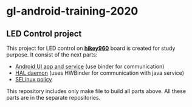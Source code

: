 # gl-android-training-2020

## LED Control project

This project for LED control on [**hikey960**](https://www.96boards.org/product/hikey960/) board is created for study purpose.
It consist of the next parts:
- [Android UI app and service](https://github.com/Serggio-26/gl-android-training-2020/tree/ledcontrol_app) (use binder for communication)
- [HAL daemon](https://github.com/Serggio-26/gl-android-training-2020/tree/ledcontrol_hw) (uses HWBinder for communication with java service)
- [SELinux policy](https://github.com/Serggio-26/gl-android-training-2020/tree/ledcontrol_sepolicy) 

This repository includes only make file to build all parts above. All these parts are in  the separate repositories.

